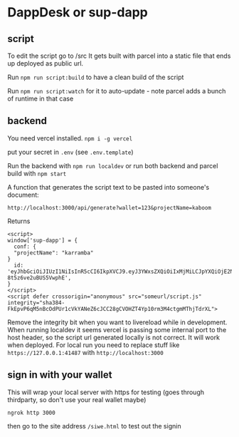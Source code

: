 # DappDesk or sup-dapp

## script

To edit the script go to /src
It gets built with parcel into a static file that ends up deployed as public url.

Run `npm run script:build` to have a clean build of the script

Run `npm run script:watch` for it to auto-update - note parcel adds a bunch of runtime in that case

## backend

You need vercel installed. 
`npm i -g vercel`

put your secret in `.env` (see `.env.template`)

Run the backend with `npm run localdev` or run both backend and parcel build with `npm start`

A function that generates the script text to be pasted into someone's document:

`http://localhost:3000/api/generate?wallet=123&projectName=kaboom`

Returns

```
<script>
window['sup-dapp'] = {
  conf: {
  "projectName": "karramba"
}
  id: 'eyJhbGciOiJIUzI1NiIsInR5cCI6IkpXVCJ9.eyJ3YWxsZXQiOiIxMjMiLCJpYXQiOjE2NTIwODkyNjZ9.RDCXu01U5Mv361RYQ4Sv63zG-8t5z6ve2uBUS5VwphE',
}
</script>
<script defer crossorigin="anonymous" src="someurl/script.js" integrity="sha384-FkEpvP6qM5nBcOdPUr1cVkYANeZ6cJCC28gCVOHZT4Yp10rm3M4ctgmMThjTdrXL">
```

Remove the integrity bit when you want to livereload while in development. 
When running localdev it seems vercel is passing some internal port to the host header, so the script url generated locally is not correct. It will work when deployed. For local run you need to replace stuff like `https://127.0.0.1:41487` with `http://localhost:3000`

## sign in with your wallet

This will wrap your local server with https for testing (goes through thirdparty, so don't use your real wallet maybe)
```
ngrok http 3000
```

then go to the site address `/siwe.html` to test out the signin